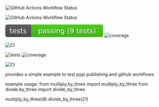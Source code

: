![GitHub Actions Workflow Status](https://github.com/k4144/pypi_packaging_turorial/actions/workflows/tests.yml/badge.svg)

![GitHub Actions Workflow Status](https://img.shields.io/endpoint?style=flat&url=https://gist.githubusercontent.com/k4144/ad3c2477fce563053e8a472d4126a137/raw&logo=pytest)


![tests](https://raw.githubusercontent.com/k4144/pypi_packaging_turorial/main/badges/tests.svg)
![coverage](https://raw.githubusercontent.com/<owner>/<repo>/<branch>/badges/coverage.svg)


![CI](https://github.com/<owner>/<repo>/actions/workflows/tests.yml/badge.svg)

![tests](https://raw.githubusercontent.com/<owner>/<repo>/<branch>/badges/tests.svg)
![coverage](https://raw.githubusercontent.com/<owner>/<repo>/<branch>/badges/coverage.svg)


![CI](https://github.com/<owner>/<repo>/actions/workflows/tests.yml/badge.svg)




provides a simple example to test pypi publishing and github workflows


example usage:
from multiply.by_three import multiply_by_three
from divide.by_three import divide_by_three

multiply_by_three(9)
divide_by_three(21)
